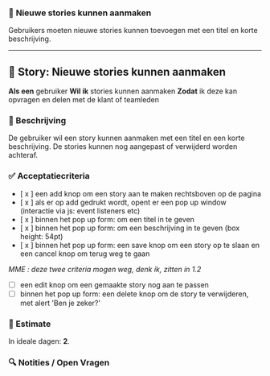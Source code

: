 ### 📘 **Nieuwe stories kunnen aanmaken**
Gebruikers moeten nieuwe stories kunnen toevoegen met een titel en korte beschrijving.

---

## 🧩 Story: Nieuwe stories kunnen aanmaken

**Als een** gebruiker
**Wil ik** stories kunnen aanmaken
**Zodat** ik deze kan opvragen en delen met de klant of teamleden

### 📝 Beschrijving

De gebruiker wil een story kunnen aanmaken met een titel en een korte beschrijving. De stories kunnen nog aangepast of verwijderd worden achteraf.

### ✅ Acceptatiecriteria

* [ x ] een add knop om een story aan te maken rechtsboven op de pagina
* [ x ] als er op add gedrukt wordt, opent er een pop up window (interactie via js: event listeners etc)
* [ x ] binnen het pop up form: om een titel in te geven 
* [ x ] binnen het pop up form: om een beschrijving in te geven (box height: 54pt)
* [ x ] binnen het pop up form: een save knop om een story op te slaan en een cancel knop om terug weg te gaan

*MME : deze twee criteria mogen weg, denk ik, zitten in 1.2*
* [ ] een edit knop om een gemaakte story nog aan te passen
* [ ] binnen het pop up form: een delete knop om de story te verwijderen, met alert 'Ben je zeker?'

### 🧮 Estimate
In ideale dagen: **2**.

### 🔍 Notities / Open Vragen

